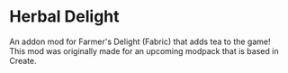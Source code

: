 # Herbal Delight
An addon mod for Farmer's Delight (Fabric) that adds tea to the game!  
This mod was originally made for an upcoming modpack that is based in Create.
